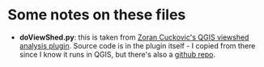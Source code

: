 # Some notes on these files

* **doViewShed.py**: this is taken from [Zoran Cuckovic's QGIS viewshed analysis plugin](http://hub.qgis.org/projects/viewshed/wiki). Source code is in the plugin itself - I copied from there since I know it runs in QGIS, but there's also a [github repo](https://github.com/zoran14/viewshed).